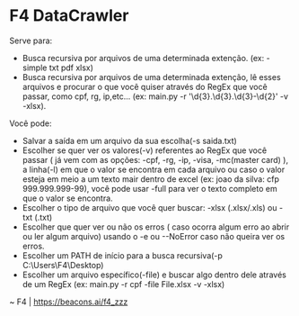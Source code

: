 # F4 DataCrawler

Serve para:
  - Busca recursiva por arquivos de uma determinada extenção. (ex: -simple txt pdf xlsx)
  - Busca recursiva por arquivos de uma determinada extenção, lê esses arquivos e procurar o que você quiser através do RegEx que você passar, como cpf, rg, ip,etc...       (ex: main.py -r '\d{3}\.\d{3}\.\d{3}-\d{2}' -v -xlsx).     

Você pode:
  - Salvar a saída em um arquivo da sua escolha(-s saida.txt)
  - Escolher se quer ver os valores(-v) referentes ao RegEx que você passar ( já vem com as opções: -cpf, -rg, -ip, -visa, -mc(master card) ), a linha(-l) em que o valor     se encontra em cada arquivo ou caso o valor esteja em meio a um texto mair dentro de excel (ex: joao da silva: cfp 999.999.999-99), você pode usar -full para ver o       texto completo em que o valor se encontra.
  - Escolher o tipo de arquivo que você quer buscar: -xlsx (.xlsx/.xls) ou -txt (.txt)
  - Escolher que quer ver ou não os erros ( caso ocorra algum erro ao abrir ou ler algum arquivo) usando o -e ou --NoError caso não queira ver os erros.
  - Escolher um PATH de início para a busca recursiva(-p C:\Users\F4\Desktop)
  - Escolher um arquivo específico(-file) e buscar algo dentro dele através de um RegEx (ex: main.py -r cpf -file File.xlsx -v -xlsx)

~ F4 | https://beacons.ai/f4_zzz
